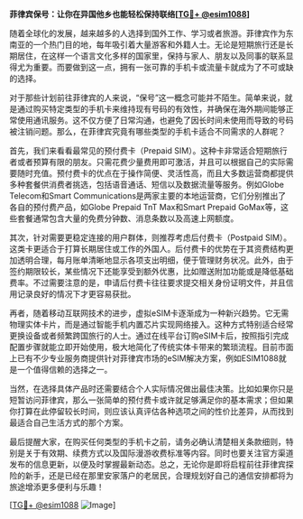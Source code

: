 **菲律宾保号：让你在异国他乡也能轻松保持联络[[TG💪+ @esim1088](https://t.me/s/esim1088)]**

随着全球化的发展，越来越多的人选择到国外工作、学习或者旅游。菲律宾作为东南亚的一个热门目的地，每年吸引着大量游客和外籍人士。无论是短期旅行还是长期居住，在这样一个语言文化多样的国家里，保持与家人、朋友以及同事的联系显得尤为重要。而要做到这一点，拥有一张可靠的手机卡或流量卡就成为了不可或缺的选择。

对于那些计划前往菲律宾的人来说，“保号”这一概念可能并不陌生。简单来说，就是通过购买特定类型的手机卡来维持现有号码的有效性，并确保在海外期间能够正常使用通讯服务。这不仅方便了日常沟通，也避免了因长时间未使用而导致的号码被注销问题。那么，在菲律宾究竟有哪些类型的手机卡适合不同需求的人群呢？

首先，我们来看看最常见的预付费卡（Prepaid SIM）。这种卡非常适合短期旅行者或者预算有限的朋友。只需花费少量费用即可激活，并且可以根据自己的实际需要随时充值。预付费卡的优点在于操作简便、灵活性高，而且大多数运营商都提供多种套餐供消费者挑选，包括语音通话、短信以及数据流量等服务。例如Globe Telecom和Smart Communications是两家主要的本地运营商，它们分别推出了各自的预付费产品，如Globe Prepaid TnT Max和Smart Prepaid GoMax等，这些套餐通常包含大量的免费分钟数、消息条数以及高速上网额度。

其次，针对需要更稳定连接的用户群体，则推荐考虑后付费卡（Postpaid SIM）。这类卡更适合于打算长期居住或工作的外国人。后付费卡的优势在于其资费结构更加透明合理，每月账单清晰地显示各项支出明细，便于管理财务状况。此外，由于签约期限较长，某些情况下还能享受到额外优惠，比如赠送附加功能或是降低基础费率。不过需要注意的是，申请后付费卡往往要求提交相关身份证明文件，并且信用记录良好的情况下才更容易获批。

再者，随着移动互联网技术的进步，虚拟eSIM卡逐渐成为一种新兴趋势。它无需物理实体卡片，而是通过智能手机内置芯片实现网络接入。这种方式特别适合经常更换设备或者频繁跨国旅行的人士。通过在线平台订购eSIM卡后，按照指引完成配置步骤就能立即开始使用，极大地简化了传统实体卡带来的繁琐流程。目前市面上已有不少专业服务商提供针对菲律宾市场的eSIM解决方案，例如ESIM1088就是一个值得信赖的选择之一。

当然，在选择具体产品时还需要结合个人实际情况做出最佳决策。比如如果你只是短暂访问菲律宾，那么一张简单的预付费卡或许就足够满足你的基本需求；但如果你打算在此停留较长时间，则应该认真评估各种选项之间的性价比差异，从而找到最适合自己生活方式的那个方案。

最后提醒大家，在购买任何类型的手机卡之前，请务必确认清楚相关条款细则，特别是关于有效期、续费方式以及国际漫游收费标准等内容。同时也要关注官方渠道发布的信息更新，以便及时掌握最新动态。总之，无论你是即将启程前往菲律宾探险的新手，还是已经在那里安家落户的老居民，合理规划好自己的通信安排都将为旅途增添更多便利与乐趣！

[[TG💪+ @esim1088](https://t.me/s/esim1088) ![Image](https://i.postimg.cc/4NQfJmqS/Snipaste-2025-05-13-00-14-12.png)]